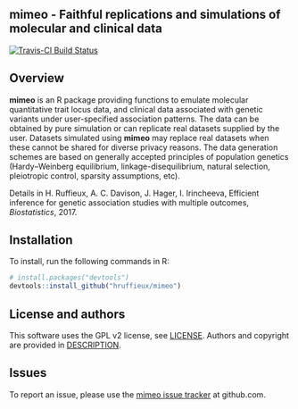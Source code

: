 ## mimeo - Faithful replications and simulations of molecular and clinical data

[![Travis-CI Build Status](https://travis-ci.org/hruffieux/mimeo.svg?branch=master)](https://travis-ci.org/hruffieux/mimeo)
 
## Overview

**mimeo** is an R package providing functions to emulate molecular quantitative
trait locus data, and clinical data associated with genetic variants under
user-specified association patterns. The data can be obtained by pure simulation 
or can replicate real datasets supplied by the user. Datasets simulated using 
**mimeo** may replace real datasets when these cannot be shared for diverse 
privacy reasons. The data generation schemes are based on generally accepted 
principles of population genetics (Hardy–Weinberg equilibrium, 
linkage-disequilibrium, natural selection, pleiotropic control, sparsity 
assumptions, etc).

Details in H. Ruffieux, A. C. Davison, J. Hager, I. Irincheeva, Efficient inference 
for genetic association studies with multiple outcomes, *Biostatistics*, 2017. 

## Installation

To install, run the following commands in R:

``` r
# install.packages("devtools")
devtools::install_github("hruffieux/mimeo")
```

## License and authors

This software uses the GPL v2 license, see [LICENSE](LICENSE).
Authors and copyright are provided in [DESCRIPTION](DESCRIPTION).

## Issues

To report an issue, please use the [mimeo issue tracker](https://github.com/hruffieux/mimeo/issues) at github.com.